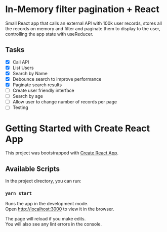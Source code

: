 # In-Memory filter pagination + React

Small React app that calls an external API with 100k user records, stores all the records on memory
  and filter and paginate them to display to the user, controlling the app state with useReducer.

## Tasks

- [x] Call API
- [x] List Users
- [x] Search by Name 
- [x] Debounce search to improve performance
- [x] Paginate search results
- [ ] Create user friendly interface
- [ ] Search by age
- [ ] Allow user to change number of records per page
- [ ] Testing

# Getting Started with Create React App

This project was bootstrapped with [Create React App](https://github.com/facebook/create-react-app).

## Available Scripts

In the project directory, you can run:

### `yarn start`

Runs the app in the development mode.\
Open [http://localhost:3000](http://localhost:3000) to view it in the browser.

The page will reload if you make edits.\
You will also see any lint errors in the console.

